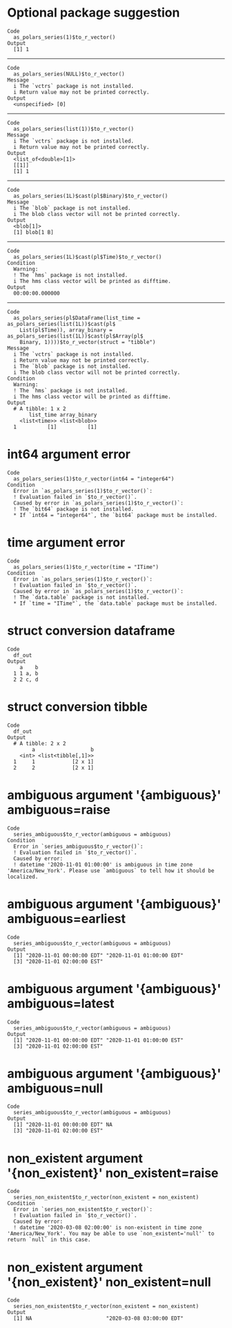 # Optional package suggestion

    Code
      as_polars_series(1)$to_r_vector()
    Output
      [1] 1

---

    Code
      as_polars_series(NULL)$to_r_vector()
    Message
      i The `vctrs` package is not installed.
      i Return value may not be printed correctly.
    Output
      <unspecified> [0]

---

    Code
      as_polars_series(list(1))$to_r_vector()
    Message
      i The `vctrs` package is not installed.
      i Return value may not be printed correctly.
    Output
      <list_of<double>[1]>
      [[1]]
      [1] 1
      

---

    Code
      as_polars_series(1L)$cast(pl$Binary)$to_r_vector()
    Message
      i The `blob` package is not installed.
      i The blob class vector will not be printed correctly.
    Output
      <blob[1]>
      [1] blob[1 B]

---

    Code
      as_polars_series(1L)$cast(pl$Time)$to_r_vector()
    Condition
      Warning:
      ! The `hms` package is not installed.
      i The hms class vector will be printed as difftime.
    Output
      00:00:00.000000

---

    Code
      as_polars_series(pl$DataFrame(list_time = as_polars_series(list(1L))$cast(pl$
        List(pl$Time)), array_binary = as_polars_series(list(1L))$cast(pl$Array(pl$
        Binary, 1))))$to_r_vector(struct = "tibble")
    Message
      i The `vctrs` package is not installed.
      i Return value may not be printed correctly.
      i The `blob` package is not installed.
      i The blob class vector will not be printed correctly.
    Condition
      Warning:
      ! The `hms` package is not installed.
      i The hms class vector will be printed as difftime.
    Output
      # A tibble: 1 x 2
           list_time array_binary
        <list<time>> <list<blob>>
      1          [1]          [1]

# int64 argument error

    Code
      as_polars_series(1)$to_r_vector(int64 = "integer64")
    Condition
      Error in `as_polars_series(1)$to_r_vector()`:
      ! Evaluation failed in `$to_r_vector()`.
      Caused by error in `as_polars_series(1)$to_r_vector()`:
      ! The `bit64` package is not installed.
      * If `int64 = "integer64"`, the `bit64` package must be installed.

# time argument error

    Code
      as_polars_series(1)$to_r_vector(time = "ITime")
    Condition
      Error in `as_polars_series(1)$to_r_vector()`:
      ! Evaluation failed in `$to_r_vector()`.
      Caused by error in `as_polars_series(1)$to_r_vector()`:
      ! The `data.table` package is not installed.
      * If `time = "ITime"`, the `data.table` package must be installed.

# struct conversion dataframe

    Code
      df_out
    Output
        a    b
      1 1 a, b
      2 2 c, d

# struct conversion tibble

    Code
      df_out
    Output
      # A tibble: 2 x 2
            a                  b
        <int> <list<tibble[,1]>>
      1     1            [2 x 1]
      2     2            [2 x 1]

# ambiguous argument '{ambiguous}' ambiguous=raise

    Code
      series_ambiguous$to_r_vector(ambiguous = ambiguous)
    Condition
      Error in `series_ambiguous$to_r_vector()`:
      ! Evaluation failed in `$to_r_vector()`.
      Caused by error:
      ! datetime '2020-11-01 01:00:00' is ambiguous in time zone 'America/New_York'. Please use `ambiguous` to tell how it should be localized.

# ambiguous argument '{ambiguous}' ambiguous=earliest

    Code
      series_ambiguous$to_r_vector(ambiguous = ambiguous)
    Output
      [1] "2020-11-01 00:00:00 EDT" "2020-11-01 01:00:00 EDT"
      [3] "2020-11-01 02:00:00 EST"

# ambiguous argument '{ambiguous}' ambiguous=latest

    Code
      series_ambiguous$to_r_vector(ambiguous = ambiguous)
    Output
      [1] "2020-11-01 00:00:00 EDT" "2020-11-01 01:00:00 EST"
      [3] "2020-11-01 02:00:00 EST"

# ambiguous argument '{ambiguous}' ambiguous=null

    Code
      series_ambiguous$to_r_vector(ambiguous = ambiguous)
    Output
      [1] "2020-11-01 00:00:00 EDT" NA                       
      [3] "2020-11-01 02:00:00 EST"

# non_existent argument '{non_existent}' non_existent=raise

    Code
      series_non_existent$to_r_vector(non_existent = non_existent)
    Condition
      Error in `series_non_existent$to_r_vector()`:
      ! Evaluation failed in `$to_r_vector()`.
      Caused by error:
      ! datetime '2020-03-08 02:00:00' is non-existent in time zone 'America/New_York'. You may be able to use `non_existent='null'` to return `null` in this case.

# non_existent argument '{non_existent}' non_existent=null

    Code
      series_non_existent$to_r_vector(non_existent = non_existent)
    Output
      [1] NA                        "2020-03-08 03:00:00 EDT"


